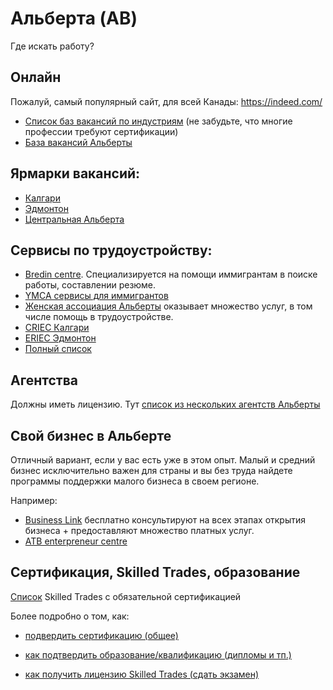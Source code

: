# Альберта (AB)

Где искать работу?

## Онлайн
Пожалуй,  самый популярный сайт, для всей Канады: https://indeed.com/  
- [Cписок баз вакансий по индустриям](https://alis.alberta.ca/look-for-work/find-work/job-banks-and-work-search-tools/employer-job-banks-by-industry) (не забудьте, что многие профессии требуют сертификации)  
- [База вакансий Альберты](https://ab.jobbank.gc.ca/home)

## Ярмарки вакансий:
- [Калгари](https://business.facebook.com/CalgaryJobsFeed/?business_id=936832339671095)  
- [Эдмонтон](https://www.facebook.com/EdmontonJobs)  
- [Центральная Альберта](https://www.facebook.com/CentralAlbertaJobs)  

## Сервисы по трудоустройству:
- [Bredin centre](https://www.bredin.ca/unemployed-albertans/employment-services/1-step-employment/). Специализируется на помощи иммигрантам в поиске работы, составлении резюме.  
- [YMCA сервисы для иммигрантов](https://northernalberta.ymca.ca/YMCA-Services/Immigrant-Services)
- [Женская ассоциация Альберты](https://ciwa-online.com/client-services/employment-services/) оказывает множество услуг, в том числе помощь в трудоустройстве.  
- [CRIEC Калгари](https://www.criec.ca/criecs-work/newcomer-professional/)  
- [ERIEC Эдмонтон](https://www.eriec.ca/career-mentorship-program/)  
- [Полный список](https://www.alberta.ca/lookup/esd-search.aspx)  

## Агентства
 
Должны иметь лицензию. Тут [список из нескольких агентств Альберты](https://alis.alberta.ca/look-for-work/find-work/job-banks-and-work-search-tools/using-employment-agencies-in-alberta/)

## Cвой бизнес в Альберте
Отличный вариант, если у вас есть уже в этом опыт. Малый и средний бизнес исключительно важен для страны и вы без труда найдете программы поддержки малого бизнеса в своем регионе.  

Например:  
- [Business Link](https://businesslink.ca/what-we-do/immigrant-entrepreneur-program/) бесплатно консультируют на всех этапах открытия бизнеса + предоставляют множество платных услуг.  
- [ATB enterpreneur centre](https://atbentrepreneurcentre.com/events/startup-steps/)  

## Сертификация, Skilled Trades, образование  

[Список](https://tradesecrets.alberta.ca/trades-in-alberta/compulsory-certification-trades/) Skilled Trades с обязательной сертификацией 

Более подробно о том, как:  

- [подвердить сертификацию (общее)](https://www.alberta.ca/foreign-qualification-recognition.aspx) 

- [как подтвердить образование/квалификацию (дипломы и тп.)](https://www.alberta.ca/international-qualifications-assessment.aspx) 

- [как получить лицензию Skilled Trades (сдать экзамен)](https://tradesecrets.alberta.ca/become-certified/qualify-based-on-work-experience/)
